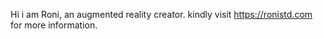 Hi i am Roni, an augmented reality creator. kindly visit https://ronistd.com for more information.

<!---
roni-studio/roni-studio is a ✨ special ✨ repository because its `README.md` (this file) appears on your GitHub profile.
You can click the Preview link to take a look at your changes.
--->
